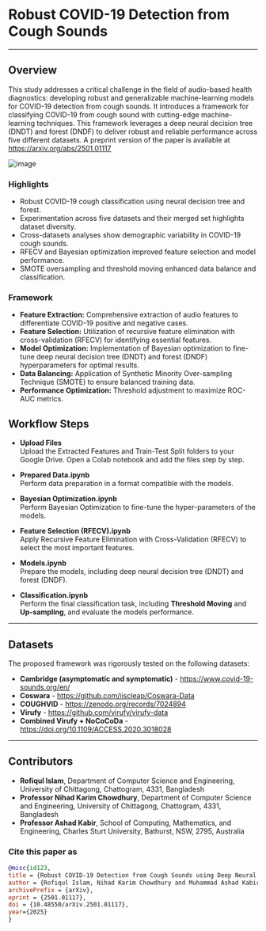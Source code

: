 # Robust COVID-19 Detection from Cough Sounds


---

## Overview
This study addresses a critical challenge in the field of audio-based health diagnostics: developing robust and generalizable machine-learning models for COVID-19 detection from cough sounds. It introduces a framework for classifying COVID-19 from cough sound with cutting-edge machine-learning techniques. This framework leverages a deep neural decision tree (DNDT) and forest (DNDF) to deliver robust and reliable performance across five different datasets. A preprint version of the paper is available at https://arxiv.org/abs/2501.01117

![image](https://github.com/user-attachments/assets/d57a3688-dc49-46d1-8656-b6b1dbbe3586)


### Highlights
-	Robust COVID-19 cough classification using neural decision tree and forest.
-	Experimentation across five datasets and their merged set highlights dataset diversity.
-	Cross-datasets analyses show demographic variability in COVID-19 cough sounds.
-	RFECV and Bayesian optimization improved feature selection and model performance.
-	SMOTE oversampling and threshold moving enhanced data balance and classification.


### Framework
- **Feature Extraction:** Comprehensive extraction of audio features to differentiate COVID-19 positive and negative cases.
- **Feature Selection:** Utilization of recursive feature elimination with cross-validation (RFECV) for identifying essential features.
- **Model Optimization:** Implementation of Bayesian optimization to fine-tune deep neural decision tree (DNDT) and forest (DNDF) hyperparameters for optimal results.
- **Data Balancing:** Application of Synthetic Minority Over-sampling Technique (SMOTE) to ensure balanced training data.
- **Performance Optimization:** Threshold adjustment to maximize ROC-AUC metrics.


## Workflow Steps
- **Upload Files**  
   Upload the Extracted Features and Train-Test Split folders to your Google Drive. Open a Colab notebook and add the files step by step.

- **Prepared Data.ipynb**  
   Perform data preparation in a format compatible with the models.

- **Bayesian Optimization.ipynb**  
   Perform Bayesian Optimization to fine-tune the hyper-parameters of the models.

- **Feature Selection (RFECV).ipynb**  
   Apply Recursive Feature Elimination with Cross-Validation (RFECV) to select the most important features.

- **Models.ipynb**  
   Prepare the models, including deep neural decision tree (DNDT) and forest (DNDF).

- **Classification.ipynb**  
   Perform the final classification task, including **Threshold Moving** and **Up-sampling**, and evaluate the models performance.
   
---

## Datasets
The proposed framework was rigorously tested on the following datasets:
- **Cambridge (asymptomatic and symptomatic)** - https://www.covid-19-sounds.org/en/
- **Coswara** - https://github.com/iiscleap/Coswara-Data
- **COUGHVID** - https://zenodo.org/records/7024894
- **Virufy** - https://github.com/virufy/virufy-data
- **Combined Virufy + NoCoCoDa** - https://doi.org/10.1109/ACCESS.2020.3018028

---

## Contributors
- **Rofiqul Islam**, Department of Computer Science and Engineering, University of Chittagong, Chattogram, 4331, Bangladesh
- **Professor Nihad Karim Chowdhury**, Department of Computer Science and Engineering, University of Chittagong, Chattogram, 4331, Bangladesh
- **Professor Ashad Kabir**, School of Computing, Mathematics, and Engineering, Charles Sturt University, Bathurst, NSW, 2795, Australia

### Cite this paper as
```bibtex
@misc{id123,
title = {Robust COVID-19 Detection from Cough Sounds using Deep Neural Decision Tree and Forest: A Comprehensive Cross-Datasets Evaluation},
author = {Rofiqul Islam, Nihad Karim Chowdhury and Muhammad Ashad Kabir},
archivePrefix = {arXiv},
eprint = {2501.01117},
doi = {10.48550/arXiv.2501.01117},
year={2025}
}

